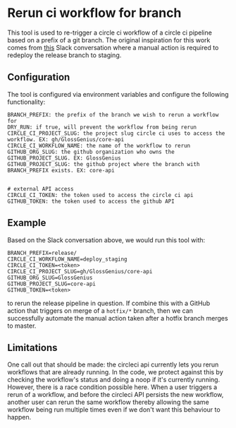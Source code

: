 # Rerun ci workflow for branch

This tool is used to re-trigger a circle ci workflow of a circle ci pipeline based on a prefix of a git branch. The 
original inspiration for this work comes from [this](https://glossgenius.slack.com/archives/C034J6ZLJJ3/p1667303969324539)
Slack conversation where a manual action is required to redeploy the release branch to staging.

## Configuration

The tool is configured via environment variables and configure the following functionality:

```text
BRANCH_PREFIX: the prefix of the branch we wish to rerun a workflow for
DRY_RUN: if true, will prevent the workflow from being rerun
CIRCLE_CI_PROJECT_SLUG: the project slug circle ci uses to access the workflow. EX: gh/GlossGenius/core-api
CIRCLE_CI_WORKFLOW_NAME: the name of the workflow to rerun
GITHUB_ORG_SLUG: the github organization who owns the GITHUB_PROJECT_SLUG. EX: GlossGenius
GITHUB_PROJECT_SLUG: the github project where the branch with BRANCH_PREFIX exists. EX: core-api


# external API access
CIRCLE_CI_TOKEN: the token used to access the circle ci api
GITHUB_TOKEN: the token used to access the github API
```

## Example

Based on the Slack conversation above, we would run this tool with:

```text
BRANCH_PREFIX=release/
CIRCLE_CI_WORKFLOW_NAME=deploy_staging
CIRCLE_CI_TOKEN=<token>
CIRCLE_CI_PROJECT_SLUG=gh/GlossGenius/core-api
GITHUB_ORG_SLUG=GlossGenius
GITHUB_PROJECT_SLUG=core-api
GITHUB_TOKEN=<token>
```

to rerun the release pipeline in question. If combine this with a GitHub action that triggers on merge of a `hotfix/*` 
branch, then we can successfully automate the manual action taken after a hotfix branch merges to master.

## Limitations

One call out that should be made: the circleci api currently lets you rerun workflows that are already running.
In the code, we protect against this by checking the workflow's status and doing a noop if it's currently running.
However, there is a race condition possible here. When a user triggers a rerun of a workflow, and before the circleci 
API persists the new workflow, another user can rerun the same workflow thereby allowing the same workflow being run 
multiple times even if we don't want this behaviour to happen.